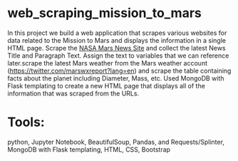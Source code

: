 # web_scraping_mission_to_mars
In this project we build a web application that scrapes various websites for data related to the Mission to Mars and displays the information in a single HTML page. Scrape the [NASA Mars News Site](https://mars.nasa.gov/news/) and collect the latest News Title and Paragraph Text. Assign the text to variables that we can reference later.scrape the latest Mars weather from the Mars weather account (https://twitter.com/marswxreport?lang=en) and scrape the table containing facts about the planet including Diameter, Mass, etc.
Used MongoDB with Flask templating to create a new HTML page that displays all of the information that was scraped from the URLs.
# Tools:
python, Jupyter Notebook, BeautifulSoup, Pandas, and Requests/Splinter, MongoDB with Flask templating, HTML, CSS, Bootstrap
